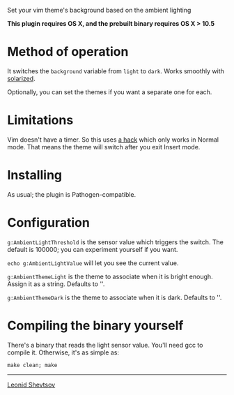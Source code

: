 Set your vim theme's background based on the ambient lighting

**This plugin requires OS X, and the prebuilt binary requires OS X > 10.5**

# Method of operation

It switches the `background` variable from `light` to `dark`. Works smoothly with [solarized](http://ethanschoonover.com/solarized).

Optionally, you can set the themes if you want a separate one for each.

# Limitations

Vim doesn't have a timer. So this uses [a hack](http://vim.wikia.com/wiki/Timer_to_execute_commands_periodically) which only works in Normal mode.
That means the theme will switch after you exit Insert mode.

# Installing

As usual; the plugin is Pathogen-compatible.

# Configuration

`g:AmbientLightThreshold` is the sensor value which triggers the switch. The default is 100000; you can experiment yourself if you want.

`echo g:AmbientLightValue` will let you see the current value.

`g:AmbientThemeLight` is the theme to associate when it is bright enough. Assign it as a string. Defaults to ''.

`g:AmbientThemeDark` is the theme to associate when it is dark. Defaults to ''.

# Compiling the binary yourself

There's a binary that reads the light sensor value. You'll need gcc to compile it. Otherwise, it's as simple as:

    make clean; make

* * *

[Leonid Shevtsov](http://leonid.shevtsov.me)
